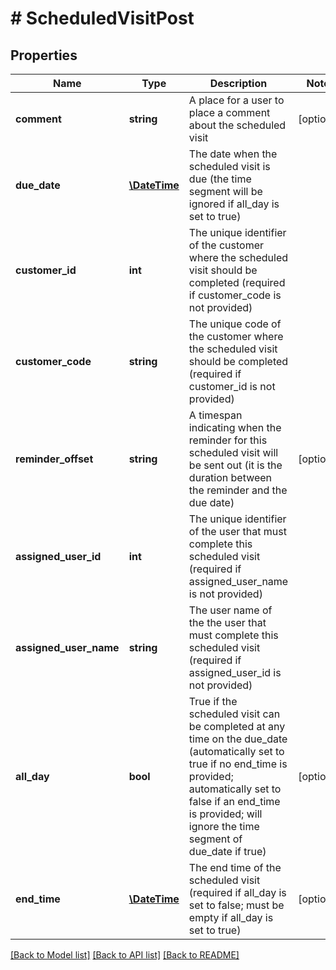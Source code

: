 # # ScheduledVisitPost

## Properties

Name | Type | Description | Notes
------------ | ------------- | ------------- | -------------
**comment** | **string** | A place for a user to place a comment about the scheduled visit | [optional]
**due_date** | [**\DateTime**](\DateTime.md) | The date when the scheduled visit is due (the time segment will be ignored if all_day is set to true) |
**customer_id** | **int** | The unique identifier of the customer where the scheduled visit should be completed (required if customer_code is not provided) |
**customer_code** | **string** | The unique code of the customer where the scheduled visit should be completed (required if customer_id is not provided) |
**reminder_offset** | **string** | A timespan indicating when the reminder for this scheduled visit will be sent out (it is the duration between the reminder and the due date) | [optional]
**assigned_user_id** | **int** | The unique identifier of the user that must complete this scheduled visit (required if assigned_user_name is not provided) |
**assigned_user_name** | **string** | The user name of the the user that must complete this scheduled visit (required if assigned_user_id is not provided) |
**all_day** | **bool** | True if the scheduled visit can be completed at any time on the due_date (automatically set to true if no end_time is provided; automatically set to false if an end_time is provided; will ignore the time segment of due_date if true) | [optional]
**end_time** | [**\DateTime**](\DateTime.md) | The end time of the scheduled visit (required if all_day is set to false; must be empty if all_day is set to true) | [optional]

[[Back to Model list]](../../README.md#models) [[Back to API list]](../../README.md#endpoints) [[Back to README]](../../README.md)
